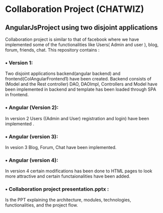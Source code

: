 
# Collaboration Project (CHATWIZ)
## AngularJsProject using two disjoint applications

Collaboration project is similar to that of  facebook where we have implemented some of the functionalities like Users( Admin and user ), blog, forum, friends, chat.
This repository contains :

### •	Version 1:
Two disjoint applications backend(angular backend) and frontend(ColAngularFrontend1) have been created.  Backend consists of (Model and the Rest controller) DAO, DAOImpl, Controllers  and Model have been implemented in backend and template has been loaded through SPA in frontend.

### •	Angular (Version 2): 
In version 2 Users ((Admin and User) registration and login) have been implemented .

### •	Angular (version 3): 
In vesion 3 Blog, Forum, Chat have been implemented.

### •	Angular (version 4):
In version 4 certain modifications has been done to HTML pages to look more attractive and certain functaionalities have been added.

### •	Collaboration project presentation.pptx :
Is the PPT explaining the architecture, modules, technologies, functionalities, and the project flow.



